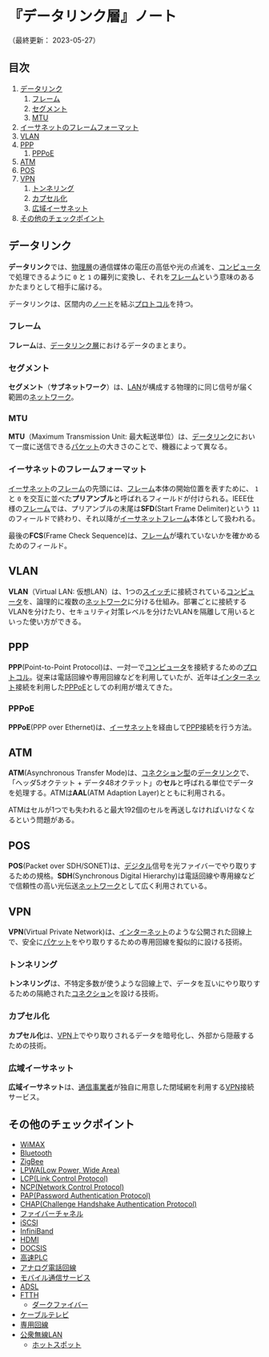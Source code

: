 # 『データリンク層』ノート

（最終更新： 2023-05-27）


## 目次

1. [データリンク](#データリンク)
	1. [フレーム](#フレーム)
	1. [セグメント](#セグメント)
	1. [MTU](#mtu)
1. [イーサネットのフレームフォーマット](#イーサネットのフレームフォーマット)
1. [VLAN](#vlan)
1. [PPP](#ppp)
	1. [PPPoE](#pppoe)
1. [ATM](#atm)
1. [POS](#pos)
1. [VPN](#vpn)
	1. [トンネリング](#トンネリング)
	1. [カプセル化](#カプセル化)
	1. [広域イーサネット](#広域イーサネット)
1. [その他のチェックポイント](#その他のチェックポイント)


## データリンク

**データリンク**では、[物理層](./network_architecture.md#物理層)の通信媒体の電圧の高低や光の点滅を、[コンピュータ](../../../computer/_/chapters/computer.md#コンピュータ)で処理できるように `0` と `1` の羅列に変換し、それを[フレーム](#フレーム)という意味のあるかたまりとして相手に届ける。

データリンクは、区間内の[ノード](./network.md#ノード)を結ぶ[プロトコル](./network_architecture.md#プロトコル)を持つ。

### フレーム

**フレーム**は、[データリンク層](./communication_protocol.md#データリンク層)におけるデータのまとまり。

### セグメント

**セグメント**（**サブネットワーク**）は、[LAN](./network.md#lan)が構成する物理的に同じ信号が届く範囲の[ネットワーク](./network.md#ネットワーク)。

### MTU

**MTU**（Maximum Transmission Unit: 最大転送単位）は、[データリンク](#データリンク)において一度に送信できる[パケット](./network.md#パケット)の大きさのことで、機器によって異なる。


### イーサネットのフレームフォーマット

[イーサネット](./network.md#イーサネット)の[フレーム](#フレーム)の先頭には、[フレーム](#フレーム)本体の開始位置を表すために、 `1` と `0` を交互に並べた**プリアンブル**と呼ばれるフィールドが付けられる。IEEE仕様の[フレーム](#フレーム)では、プリアンブルの末尾は**SFD**(Start Frame Delimiter)という `11` のフィールドで終わり、それ以降が[イーサネット](./network.md#イーサネット)[フレーム](#フレーム)本体として扱われる。

最後の**FCS**(Frame Check Sequence)は、[フレーム](#フレーム)が壊れていないかを確かめるためのフィールド。


## VLAN

**VLAN**（Virtual LAN: 仮想LAN）は、1つの[スイッチ](./network_architecture.md#スイッチ)に接続されている[コンピュータ](../../../computer/_/chapters/computer.md#コンピュータ)を、論理的に複数の[ネットワーク](./network.md#ネットワーク)に分ける仕組み。部署ごとに接続するVLANを分けたり、セキュリティ対策レベルを分けたVLANを隔離して用いるといった使い方ができる。


## PPP

**PPP**(Point-to-Point Protocol)は、一対一で[コンピュータ](../../../computer/_/chapters/computer.md#コンピュータ)を接続するための[プロトコル](./network_architecture.md#プロトコル)。従来は電話回線や専用回線などを利用していたが、近年は[インターネット](./network.md#インターネット)接続を利用した[PPPoE](#pppoe)としての利用が増えてきた。

### PPPoE

**PPPoE**(PPP over Ethernet)は、[イーサネット](./network.md#イーサネット)を経由して[PPP](#ppp)接続を行う方法。


## ATM

**ATM**(Asynchronous Transfer Mode)は、[コネクション型](./network.md#コネクション型)の[データリンク](#データリンク)で、「ヘッダ5オクテット + データ48オクテット」の**セル**と呼ばれる単位でデータを処理する。ATMは**AAL**(ATM Adaption Layer)とともに利用される。

ATMはセルが1つでも失われると最大192個のセルを再送しなければいけなくなるという問題がある。


## POS

**POS**(Packet over SDH/SONET)は、[デジタル](../../../basics/information_theory/_/chapters/coding_theory.md#デジタル)信号を光ファイバーでやり取りするための規格。**SDH**(Synchronous Digital Hierarchy)は電話回線や専用線などで信頼性の高い光伝送[ネットワーク](./network.md#ネットワーク)として広く利用されている。


## VPN

**VPN**(Virtual Private Network)は、[インターネット](./network.md#インターネット)のような公開された回線上で、安全に[パケット](./network.md#パケット)をやり取りするための専用回線を擬似的に設ける技術。

### トンネリング

**トンネリング**は、不特定多数が使うような回線上で、データを互いにやり取りするための隔絶された[コネクション](./network.md#コネクション)を設ける技術。

### カプセル化

**カプセル化**は、[VPN](#vpn)上でやり取りされるデータを暗号化し、外部から隠蔽するための技術。

### 広域イーサネット

**広域イーサネット**は、[通信事業者](./network.md#キャリア)が独自に用意した閉域網を利用する[VPN](#vpn)接続サービス。


## その他のチェックポイント

- [WiMAX](https://ja.wikipedia.org/wiki/WiMAX)
- [Bluetooth](https://ja.wikipedia.org/wiki/Bluetooth)
- [ZigBee](https://ja.wikipedia.org/wiki/ZigBee)
- [LPWA(Low Power, Wide Area)](https://ja.wikipedia.org/wiki/LPWA_(%E7%84%A1%E7%B7%9A))
- [LCP(Link Control Protocol)](https://ja.wikipedia.org/wiki/Link_Control_Protocol)
- [NCP(Network Control Protocol)](https://ja.wikipedia.org/wiki/Network_Control_Protocol)
- [PAP(Password Authentication Protocol)](https://ja.wikipedia.org/wiki/Password_Authentication_Protocol)
- [CHAP(Challenge Handshake Authentication Protocol)](https://ja.wikipedia.org/wiki/Challenge-Handshake_Authentication_Protocol)
- [ファイバーチャネル](https://ja.wikipedia.org/wiki/%E3%83%95%E3%82%A1%E3%82%A4%E3%83%90%E3%83%BC%E3%83%81%E3%83%A3%E3%83%8D%E3%83%AB)
- [iSCSI](https://ja.wikipedia.org/wiki/ISCSI)
- [InfiniBand](https://ja.wikipedia.org/wiki/InfiniBand)
- [HDMI](https://ja.wikipedia.org/wiki/HDMI)
- [DOCSIS](https://ja.wikipedia.org/wiki/Data_Over_Cable_Service_Interface_Specifications)
- [高速PLC](https://ja.wikipedia.org/wiki/%E9%9B%BB%E5%8A%9B%E7%B7%9A%E6%90%AC%E9%80%81%E9%80%9A%E4%BF%A1)
- [アナログ電話回線](https://ja.wikipedia.org/wiki/%E9%9B%BB%E8%A9%B1%E5%9B%9E%E7%B7%9A)
- [モバイル通信サービス](https://ja.wikipedia.org/wiki/%E7%A7%BB%E5%8B%95%E4%BD%93%E9%80%9A%E4%BF%A1)
- [ADSL](https://ja.wikipedia.org/wiki/ADSL)
- [FTTH](https://ja.wikipedia.org/wiki/FTTH)
    - [ダークファイバー](https://ja.wikipedia.org/wiki/%E3%83%80%E3%83%BC%E3%82%AF%E3%83%95%E3%82%A1%E3%82%A4%E3%83%90)
- [ケーブルテレビ](https://ja.wikipedia.org/wiki/%E3%82%B1%E3%83%BC%E3%83%96%E3%83%AB%E3%83%86%E3%83%AC%E3%83%93)
- [専用回線](https://ja.wikipedia.org/wiki/%E5%B0%82%E7%94%A8%E7%B7%9A)
- [公衆無線LAN](https://ja.wikipedia.org/wiki/%E5%85%AC%E8%A1%86%E7%84%A1%E7%B7%9ALAN)
    - [ホットスポット](https://ja.wikipedia.org/wiki/%E3%83%9B%E3%83%83%E3%83%88%E3%82%B9%E3%83%9D%E3%83%83%E3%83%88_(NTT))
